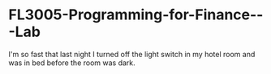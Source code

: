 # FL3005-Programming-for-Finance---Lab
I'm so fast that last night I turned off the light switch in my hotel room and was in bed before the room was dark.
